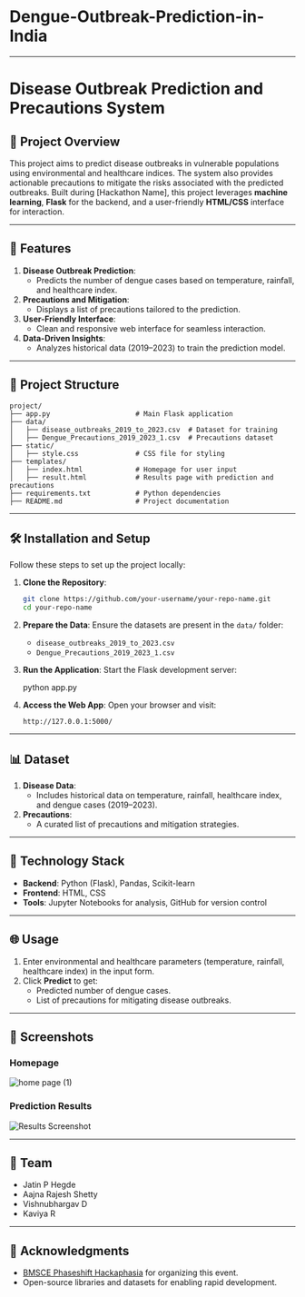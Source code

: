 # Dengue-Outbreak-Prediction-in-India

---

# Disease Outbreak Prediction and Precautions System

## 🚀 Project Overview

This project aims to predict disease outbreaks in vulnerable populations using environmental and healthcare indices. The system also provides actionable precautions to mitigate the risks associated with the predicted outbreaks. Built during [Hackathon Name], this project leverages **machine learning**, **Flask** for the backend, and a user-friendly **HTML/CSS** interface for interaction.

---

## 🌟 Features

1. **Disease Outbreak Prediction**:
   - Predicts the number of dengue cases based on temperature, rainfall, and healthcare index.
2. **Precautions and Mitigation**:
   - Displays a list of precautions tailored to the prediction.
3. **User-Friendly Interface**:
   - Clean and responsive web interface for seamless interaction.
4. **Data-Driven Insights**:
   - Analyzes historical data (2019–2023) to train the prediction model.

---

## 📂 Project Structure

```
project/
├── app.py                     # Main Flask application
├── data/
│   ├── disease_outbreaks_2019_to_2023.csv  # Dataset for training
│   ├── Dengue_Precautions_2019_2023_1.csv  # Precautions dataset
├── static/
│   ├── style.css              # CSS file for styling
├── templates/
│   ├── index.html             # Homepage for user input
│   ├── result.html            # Results page with prediction and precautions
├── requirements.txt           # Python dependencies
├── README.md                  # Project documentation
```

---

## 🛠️ Installation and Setup

Follow these steps to set up the project locally:

1. **Clone the Repository**:

   ```bash
   git clone https://github.com/your-username/your-repo-name.git
   cd your-repo-name
   ```

2. **Prepare the Data**:
   Ensure the datasets are present in the `data/` folder:

   - `disease_outbreaks_2019_to_2023.csv`
   - `Dengue_Precautions_2019_2023_1.csv`

3. **Run the Application**:
   Start the Flask development server:

   python app.py

4. **Access the Web App**:
   Open your browser and visit:
   ```
   http://127.0.0.1:5000/
   ```

---

## 📊 Dataset

1. **Disease Data**:
   - Includes historical data on temperature, rainfall, healthcare index, and dengue cases (2019–2023).
2. **Precautions**:
   - A curated list of precautions and mitigation strategies.

---

## 🧠 Technology Stack

- **Backend**: Python (Flask), Pandas, Scikit-learn
- **Frontend**: HTML, CSS
- **Tools**: Jupyter Notebooks for analysis, GitHub for version control

---

## 🌐 Usage

1. Enter environmental and healthcare parameters (temperature, rainfall, healthcare index) in the input form.
2. Click **Predict** to get:
   - Predicted number of dengue cases.
   - List of precautions for mitigating disease outbreaks.

---

## 🎨 Screenshots

### Homepage

![home page (1)](https://github.com/user-attachments/assets/56558f39-3af4-4cbb-8cd8-6b3f2435e6dc)


### Prediction Results

![Results Screenshot](images/result%20page.jpg)

---

## 🤝 Team

- Jatin P Hegde
- Aajna Rajesh Shetty
- Vishnubhargav D
- Kaviya R

---

## 📢 Acknowledgments

- [BMSCE Phaseshift Hackaphasia](https://registrations.phaseshift.bmsce.in/events/COMHAC) for organizing this event.
- Open-source libraries and datasets for enabling rapid development.
